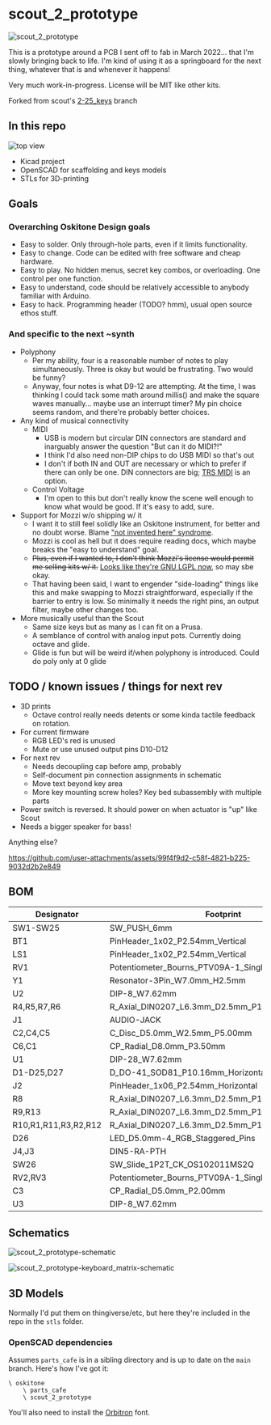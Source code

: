 # scout_2_prototype

![scout_2_prototype](/misc/s2p.jpg)

This is a prototype around a PCB I sent off to fab in March 2022... that I'm slowly bringing back to life. I'm kind of using it as a springboard for the next thing, whatever that is and whenever it happens!

Very much work-in-progress. License will be MIT like other kits.

Forked from scout's [2-25_keys](https://github.com/oskitone/scout/tree/2-25_keys) branch

## In this repo

![top view](/misc/model-top.png)

- Kicad project
- OpenSCAD for scaffolding and keys models
- STLs for 3D-printing

## Goals

### Overarching Oskitone Design goals

- Easy to solder. Only through-hole parts, even if it limits functionality.
- Easy to change. Code can be edited with free software and cheap hardware.
- Easy to play. No hidden menus, secret key combos, or overloading. One control per one function.
- Easy to understand, code should be relatively accessible to anybody familiar with Arduino.
- Easy to hack. Programming header (TODO? hmm), usual open source ethos stuff.

### And specific to the next ~synth

- Polyphony
  - Per my ability, four is a reasonable number of notes to play simultaneously. Three is okay but would be frustrating. Two would be funny?
  - Anyway, four notes is what D9-12 are attempting. At the time, I was thinking I could tack some math around millis() and make the square waves manually... maybe use an interrupt timer? My pin choice seems random, and there're probably better choices.
- Any kind of musical connectivity
  - MIDI
    - USB is modern but circular DIN connectors are standard and inarguably answer the question "But can it do MIDI?!"
    - I think I'd also need non-DIP chips to do USB MIDI so that's out
    - I don't if both IN and OUT are necessary or which to prefer if there can only be one. DIN connectors are big; [TRS MIDI](https://minimidi.world/) is an option.
  - Control Voltage
    - I'm open to this but don't really know the scene well enough to know what would be good. If it's easy to add, sure.
- Support for Mozzi w/o shipping w/ it
  - I want it to still feel solidly like an Oskitone instrument, for better and no doubt worse. Blame ["not invented here" syndrome](https://en.wikipedia.org/wiki/Not_invented_here).
  - Mozzi is cool as hell but it does require reading docs, which maybe breaks the "easy to understand" goal.
  - <del>Plus, even if I wanted to, I don't think Mozzi's license would permit me selling kits w/ it.</del> [Looks like they're GNU LGPL now](https://github.com/sensorium/Mozzi/pull/240), so may sbe okay.
  - That having been said, I want to engender "side-loading" things like this and make swapping to Mozzi straightforward, especially if the barrier to entry is low. So minimally it needs the right pins, an output filter, maybe other changes too.
- More musically useful than the Scout
  - Same size keys but as many as I can fit on a Prusa.
  - A semblance of control with analog input pots. Currently doing octave and glide.
  - Glide is fun but will be weird if/when polyphony is introduced. Could do poly only at 0 glide

## TODO / known issues / things for next rev

- 3D prints
  - Octave control really needs detents or some kinda tactile feedback on rotation.
- For current firmware
  - RGB LED's red is unused
  - Mute or use unused output pins D10-D12
- For next rev
  - Needs decoupling cap before amp, probably
  - Self-document pin connection assignments in schematic
  - Move text beyond key area
  - More key mounting screw holes? Key bed subassembly with multiple parts
- Power switch is reversed. It should power on when actuator is "up" like Scout
- Needs a bigger speaker for bass!

Anything else?

https://github.com/user-attachments/assets/99f4f9d2-c58f-4821-b225-9032d2b2e849

## BOM

| Designator           | Footprint                                         | Quantity | Designation        |
| -------------------- | ------------------------------------------------- | -------- | ------------------ |
| SW1-SW25             | SW_PUSH_6mm                                       | 25       | SPST               |
| BT1                  | PinHeader_1x02_P2.54mm_Vertical                   | 1        | 4.5v               |
| LS1                  | PinHeader_1x02_P2.54mm_Vertical                   | 1        | Speaker            |
| RV1                  | Potentiometer_Bourns_PTV09A-1_Single_Vertical     | 1        | 10k Log            |
| Y1                   | Resonator-3Pin_W7.0mm_H2.5mm                      | 1        | 16.00MHz           |
| U2                   | DIP-8_W7.62mm                                     | 1        | LM386              |
| R4,R5,R7,R6          | R_Axial_DIN0207_L6.3mm_D2.5mm_P10.16mm_Horizontal | 4        | 10K                |
| J1                   | AUDIO-JACK                                        | 1        | AudioJack2_SwitchT |
| C2,C4,C5             | C_Disc_D5.0mm_W2.5mm_P5.00mm                      | 3        | .1uF               |
| C6,C1                | CP_Radial_D8.0mm_P3.50mm                          | 2        | 220uF              |
| U1                   | DIP-28_W7.62mm                                    | 1        | ATmega328P-PU      |
| D1-D25,D27           | D_DO-41_SOD81_P10.16mm_Horizontal                 | 26       | D                  |
| J2                   | PinHeader_1x06_P2.54mm_Horizontal                 | 1        | Conn_01x06_Male    |
| R8                   | R_Axial_DIN0207_L6.3mm_D2.5mm_P10.16mm_Horizontal | 1        | 1m                 |
| R9,R13               | R_Axial_DIN0207_L6.3mm_D2.5mm_P10.16mm_Horizontal | 2        | 10k                |
| R10,R1,R11,R3,R2,R12 | R_Axial_DIN0207_L6.3mm_D2.5mm_P10.16mm_Horizontal | 6        | 220                |
| D26                  | LED_D5.0mm-4_RGB_Staggered_Pins                   | 1        | LED_CRGB           |
| J4,J3                | DIN5-RA-PTH                                       | 2        | DIN5               |
| SW26                 | SW_Slide_1P2T_CK_OS102011MS2Q                     | 1        | SW_SPST            |
| RV2,RV3              | Potentiometer_Bourns_PTV09A-1_Single_Vertical     | 2        | 10k                |
| C3                   | CP_Radial_D5.0mm_P2.00mm                          | 1        | 1uF                |
| U3                   | DIP-8_W7.62mm                                     | 1        | 6N138              |

## Schematics

![scout_2_prototype-schematic](/kicad/scout_2_prototype-schematic.svg)

![scout_2_prototype-keyboard_matrix-schematic](/kicad/scout_2_prototype-keyboard_matrix-schematic.svg)

## 3D Models

Normally I'd put them on thingiverse/etc, but here they're included in the repo in the `stls` folder.

### OpenSCAD dependencies

Assumes `parts_cafe` is in a sibling directory and is up to date on the `main` branch. Here's how I've got it:

    \ oskitone
        \ parts_cafe
        \ scout_2_prototype

You'll also need to install the [Orbitron](https://fonts.google.com/specimen/Orbitron) font.
